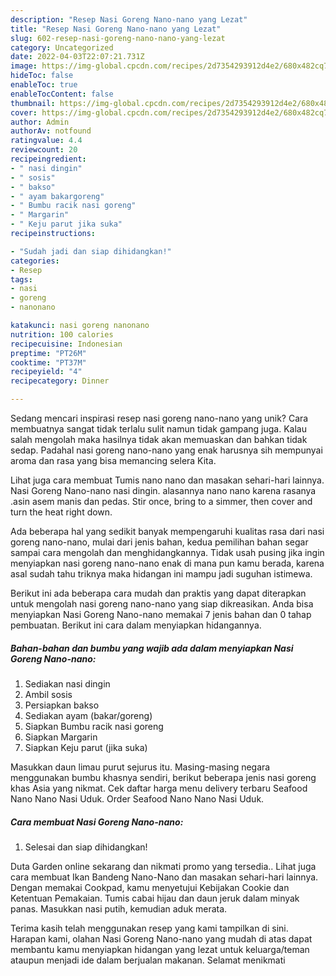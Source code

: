 ```yaml
---
description: "Resep Nasi Goreng Nano-nano yang Lezat"
title: "Resep Nasi Goreng Nano-nano yang Lezat"
slug: 602-resep-nasi-goreng-nano-nano-yang-lezat
category: Uncategorized
date: 2022-04-03T22:07:21.731Z
image: https://img-global.cpcdn.com/recipes/2d7354293912d4e2/680x482cq70/nasi-goreng-nano-nano-foto-resep-utama.jpg
hideToc: false
enableToc: true
enableTocContent: false
thumbnail: https://img-global.cpcdn.com/recipes/2d7354293912d4e2/680x482cq70/nasi-goreng-nano-nano-foto-resep-utama.jpg
cover: https://img-global.cpcdn.com/recipes/2d7354293912d4e2/680x482cq70/nasi-goreng-nano-nano-foto-resep-utama.jpg
author: Admin
authorAv: notfound
ratingvalue: 4.4
reviewcount: 20
recipeingredient:
- " nasi dingin"
- " sosis"
- " bakso"
- " ayam bakargoreng"
- " Bumbu racik nasi goreng"
- " Margarin"
- " Keju parut jika suka"
recipeinstructions:

- "Sudah jadi dan siap dihidangkan!"
categories:
- Resep
tags:
- nasi
- goreng
- nanonano

katakunci: nasi goreng nanonano 
nutrition: 100 calories
recipecuisine: Indonesian
preptime: "PT26M"
cooktime: "PT37M"
recipeyield: "4"
recipecategory: Dinner

---
```





Sedang mencari inspirasi resep nasi goreng nano-nano yang unik? Cara membuatnya sangat tidak terlalu sulit namun tidak gampang juga. Kalau salah mengolah maka hasilnya tidak akan memuaskan dan bahkan tidak sedap. Padahal nasi goreng nano-nano yang enak harusnya sih mempunyai aroma dan rasa yang bisa memancing selera Kita.





Lihat juga cara membuat Tumis nano nano dan masakan sehari-hari lainnya. Nasi Goreng Nano-nano nasi dingin. alasannya nano nano karena rasanya .asin asem manis dan pedas. Stir once, bring to a simmer, then cover and turn the heat right down.

Ada beberapa hal yang sedikit banyak mempengaruhi kualitas rasa dari nasi goreng nano-nano, mulai dari jenis bahan, kedua pemilihan bahan segar sampai cara mengolah dan menghidangkannya. Tidak usah pusing jika ingin menyiapkan nasi goreng nano-nano enak di mana pun kamu berada, karena asal sudah tahu triknya maka hidangan ini mampu jadi suguhan istimewa.






Berikut ini ada beberapa cara mudah dan praktis yang dapat diterapkan untuk mengolah nasi goreng nano-nano yang siap dikreasikan. Anda bisa menyiapkan Nasi Goreng Nano-nano memakai 7 jenis bahan dan 0 tahap pembuatan. Berikut ini cara dalam menyiapkan hidangannya.

<!--inarticleads1-->

##### Bahan-bahan dan bumbu yang wajib ada dalam menyiapkan Nasi Goreng Nano-nano:

1. Sediakan  nasi dingin
1. Ambil  sosis
1. Persiapkan  bakso
1. Sediakan  ayam (bakar/goreng)
1. Siapkan  Bumbu racik nasi goreng
1. Siapkan  Margarin
1. Siapkan  Keju parut (jika suka)


Masukkan daun limau purut sejurus itu. Masing-masing negara menggunakan bumbu khasnya sendiri, berikut beberapa jenis nasi goreng khas Asia yang nikmat. Cek daftar harga menu delivery terbaru Seafood Nano Nano Nasi Uduk. Order Seafood Nano Nano Nasi Uduk. 

<!--inarticleads2-->

##### Cara membuat Nasi Goreng Nano-nano:


1. Selesai dan siap dihidangkan!

Duta Garden online sekarang dan nikmati promo yang tersedia.. Lihat juga cara membuat Ikan Bandeng Nano-Nano dan masakan sehari-hari lainnya. Dengan memakai Cookpad, kamu menyetujui Kebijakan Cookie dan Ketentuan Pemakaian. Tumis cabai hijau dan daun jeruk dalam minyak panas. Masukkan nasi putih, kemudian aduk merata. 

Terima kasih telah menggunakan resep yang kami tampilkan di sini. Harapan kami, olahan Nasi Goreng Nano-nano yang mudah di atas dapat membantu kamu menyiapkan hidangan yang lezat untuk keluarga/teman ataupun menjadi ide dalam berjualan makanan. Selamat menikmati
